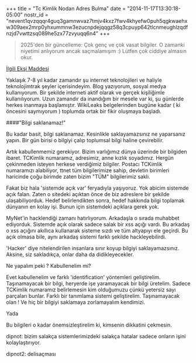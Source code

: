 +++
title = "Tc Kimlik Nodan Adres Bulma"
date = "2014-11-17T13:30:18-05:00"
nostr_id = "nevent1qvzqqqr4guq3gamnwvaz7tmjv4kxz7fwv4khyefw0puh5qgkwaehxw309aex2mrp0yhxummnw3ezucnpdejqqgz58q3cpuyp642tlcnmeughlzqdfnzjd7vwttzsq089he5zx77zvyuqq6n4"
+++

> 2025'den bir güncelleme: Çok genç ve çok vasat bilgiler. O zamanki niyetimi anlıyorum ancak saçmalamışım :) Lütfen çok ciddiye almasın okur. 

[İlgili Ekşi Maddesi](https://eksisozluk.com/tc-kimlik-numarasindan-adres-bulmak--4603978?a=popular&p=8)

Yaklaşık 7-8 yıl kadar zamandır şu internet teknolojileri ve haliyle teknolojimtrak şeyler içerisindeyim. Blog yazıyorum, sosyal medya kullanıyorum. Bir şekilde interneti aktif olarak ve gerçek kişiliğimle kullanılıyorum. Uzun zamandır da inandığım bir mesele var ki, şu günlerde herkes inanmaya başlamıştır. WikiLeaks belgelerinden bugüne kadar ( ki öncesini saymıyorum ) toplumda ortak bir fikir oluşmaya başladı.

####"Bilgi saklanamaz!"

Bu kadar basit, bilgi saklanamaz. Kesinlikle saklayamazsınız ne yaparsanız yapın. Bir gün birisi o bilgiyi çalıp toplumsal bilgi haline çevirebilir.

Artık kabullenmemiz gerekiyor. Bizim varlığımız dünya üzerinde bir bilgiden ibaret. TCKimlik numaramız, adresimiz, anne kızlık soyadımız. Hergün çekinmeden isteyen herkese verdiğimiz bilgiler. Postacı TCKimlik numaramızı alabiliyor, ttnet tüm bilgilerimize sahip, devletin birimleri haricinde çoğu birimde zaten bizim "TÜM" bilgilerimiz saklı.

Fakat biz hala 'sistemde açık var' feryadıyla yaşıyoruz. Yok abicim sistemde açık falan. Zaten o sitedeki açıktan önce de biz adreslere bir şekilde ulaşabiliyorduk. Hedef belirlendikten sonra, hedef hakkında bilgi toplamak dünyanın en kolay işi. Bunun için sistemdeki açıklara gerek yok.

MyNet'in hacklendiği zamanı hatırlıyorum. Arkadaşla o sırada muhabbet ediyorduk. Sistemde açık olarak sadece salak bir xss açığı vardı. Bu arkadaş o xss açığını akıllıca kullanarak sisteme sızdı ve tüm altyapıyı ele geçirdi. Bu açık olmasa bile, aynı arkadaş sistemi farklı şekilde hackleyebilirdi.

'Hacker' diye nitelendirilen insanlara sınır koyup bilgiyi saklayamazsınız. Aksine, siz sakladıkça, onlar daha da didikleyecekler.

Ne yapalım peki ? Kabullenelim mi?

Evet kabullenelim ve farklı 'identification' yöntemleri geliştirelim. Taşınamayacak bir bilgi, heryerde işe yaramayacak bir bilgi üretelim. Sadece TCKimlik numaramız belirlemesin kim olduğumuzu çünkü yetersiz sayı parçaları bunlar. Farklı bir tanımlama sistemi geliştirelim. Taşınamayacak olan ! Ve hiç bir bilgiyi saklamaya zorlamayalım kendimizi.

Yada

Bu bilgileri o kadar önemsizleştirelim ki, kimsenin dikkatini çekmesin.

dipnot: bizim salakça sistemlerimizdeki salakça hatalar sadece onların işini kolaylaştırıyor.

dipnot2: delisaçması
